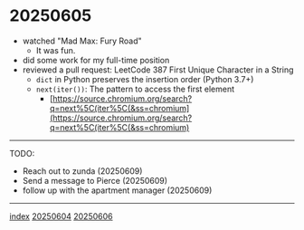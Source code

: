 <head><meta name="viewport" content="width=device-width, initial-scale=1.0, user-scalable=yes" /><meta charset="UTF-8"></head>

# 20250605

- watched "Mad Max: Fury Road"
	- It was fun.
- did some work for my full-time position
- reviewed a pull request: LeetCode 387 First Unique Character in a String
	- `dict` in Python preserves the insertion order (Python 3.7+)
	- `next(iter())`: The pattern to access the first element
		- [https://source.chromium.org/search?q=next%5C(iter%5C(&ss=chromium](https://source.chromium.org/search?q=next%5C(iter%5C(&ss=chromium)

---

TODO:

- Reach out to zunda (20250609)
- Send a message to Pierce (20250609)
- follow up with the apartment manager (20250609)

---

[index](../../index.html)
[20250604](20250604.html)
[20250606](20250606.html)
